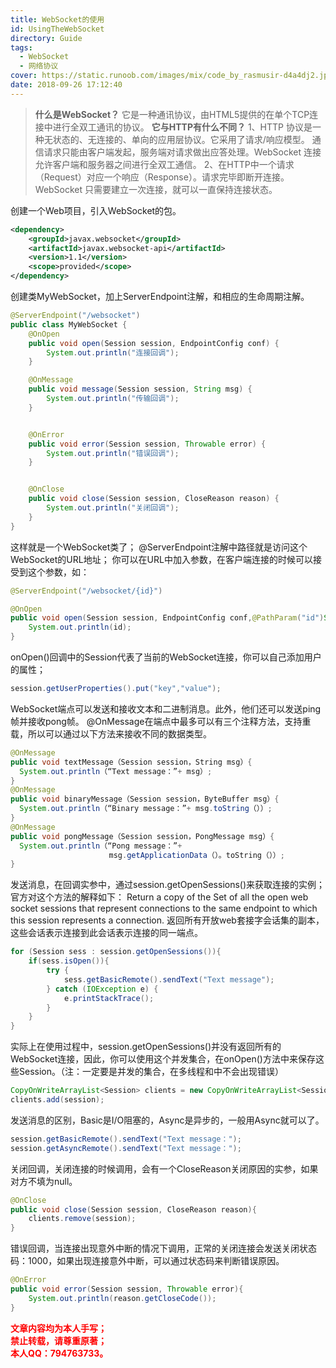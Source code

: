 ```yaml
---
title: WebSocket的使用
id: UsingTheWebSocket
directory: Guide
tags:
  - WebSocket
  - 网络协议
cover: https://static.runoob.com/images/mix/code_by_rasmusir-d4a4dj2.jpg
date: 2018-09-26 17:12:40
---
```

> **什么是WebSocket？** 
它是一种通讯协议，由HTML5提供的在单个TCP连接中进行全双工通讯的协议。
**它与HTTP有什么不同？**
1、HTTP 协议是一种无状态的、无连接的、单向的应用层协议。它采用了请求/响应模型。
通信请求只能由客户端发起，服务端对请求做出应答处理。WebSocket 连接允许客户端和服务器之间进行全双工通信。
2、在HTTP中一个请求（Request）对应一个响应（Response）。请求完毕即断开连接。WebSocket 只需要建立一次连接，就可以一直保持连接状态。

创建一个Web项目，引入WebSocket的包。
```xml
<dependency>
    <groupId>javax.websocket</groupId>
    <artifactId>javax.websocket-api</artifactId>
    <version>1.1</version>
    <scope>provided</scope>
</dependency>
```
创建类MyWebSocket，加上ServerEndpoint注解，和相应的生命周期注解。
```java
@ServerEndpoint("/websocket")
public class MyWebSocket {
    @OnOpen
    public void open(Session session, EndpointConfig conf) {
        System.out.println("连接回调");
    }

    @OnMessage
    public void message(Session session, String msg) {
        System.out.println("传输回调");
    }


    @OnError
    public void error(Session session, Throwable error) {
        System.out.println("错误回调");
    }


    @OnClose
    public void close(Session session, CloseReason reason) {
        System.out.println("关闭回调");
    }
}

```
这样就是一个WebSocket类了；
@ServerEndpoint注解中路径就是访问这个WebSocket的URL地址；
你可以在URL中加入参数，在客户端连接的时候可以接受到这个参数，如：
```java
@ServerEndpoint("/websocket/{id}")

@OnOpen
public void open(Session session, EndpointConfig conf,@PathParam("id")String id) {
    System.out.println(id);
}
```
onOpen()回调中的Session代表了当前的WebSocket连接，你可以自己添加用户的属性；
```java
session.getUserProperties().put("key","value");
```
WebSocket端点可以发送和接收文本和二进制消息。此外，他们还可以发送ping帧并接收pong帧。
@OnMessage在端点中最多可以有三个注释方法，支持重载，所以可以通过以下方法来接收不同的数据类型。
```java
@OnMessage 
public void textMessage（Session session，String msg）{ 
  System.out.println（“Text message：”+ msg）; 
} 
@OnMessage 
public void binaryMessage（Session session，ByteBuffer msg）{ 
  System.out.println（“Binary message：”+ msg.toString（））; 
} 
@OnMessage 
public void pongMessage（Session session，PongMessage msg）{ 
  System.out.println（“Pong message：”+ 
                      msg.getApplicationData（）。toString（））; 
} 
```
发送消息，在回调实参中，通过session.getOpenSessions()来获取连接的实例；
官方对这个方法的解释如下：
Return a copy of the Set of all the open web socket sessions that represent connections to the same endpoint to which this session represents a connection.
返回所有开放web套接字会话集的副本，这些会话表示连接到此会话表示连接的同一端点。
```java
for (Session sess : session.getOpenSessions()){
    if(sess.isOpen()){
        try {
            sess.getBasicRemote().sendText("Text message");
        } catch (IOException e) {
            e.printStackTrace();
        }
    }
}
```
实际上在使用过程中，session.getOpenSessions()并没有返回所有的WebSocket连接，因此，你可以使用这个并发集合，在onOpen()方法中来保存这些Session。（注：一定要是并发的集合，在多线程和中不会出现错误）
```java
CopyOnWriteArrayList<Session> clients = new CopyOnWriteArrayList<Session>();
clients.add(session);
```
发送消息的区别，Basic是I/O阻塞的，Async是异步的，一般用Async就可以了。
```java
session.getBasicRemote().sendText("Text message：");
session.getAsyncRemote().sendText("Text message：");
```
关闭回调，关闭连接的时候调用，会有一个CloseReason关闭原因的实参，如果对方不填为null。
```java
@OnClose
public void close(Session session, CloseReason reason){
    clients.remove(session);
}
```
错误回调，当连接出现意外中断的情况下调用，正常的关闭连接会发送关闭状态码：1000，如果出现连接意外中断，可以通过状态码来判断错误原因。
```java
@OnError
public void error(Session session, Throwable error){
    System.out.println(reason.getCloseCode());
}
```

<b><font color="FF0000">文章内容均为本人手写；<br>禁止转载，请尊重原著；<br>本人QQ：794763733。</font></b>